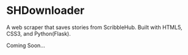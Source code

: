 # SHDownloader
A web scraper that saves stories from ScribbleHub. Built with HTML5, CSS3, and Python(Flask).

Coming Soon...

